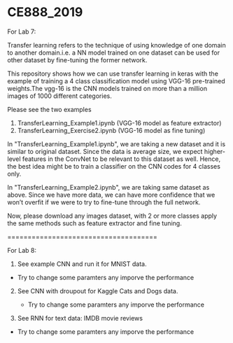 # CE888_2019

For Lab 7: 

Transfer learning refers to the technique of using knowledge of one domain to another domain.i.e. a NN model trained on one dataset can be used for other dataset by fine-tuning the former network.

This repository shows how we can use transfer learning in keras with the example of training a 4 class classification model using VGG-16 pre-trained weights.The vgg-16 is the CNN models trained on more than a million images of 1000 different categories.

Please see the two examples 
1. TransferLearning_Example1.ipynb	(VGG-16 model as feature extractor)
2. TransferLearning_Exercise2.ipynb (VGG-16 model as fine tuning)

In "TransferLearning_Example1.ipynb", we are taking a new dataset and it is similar to original dataset. Since the data is average size, we expect higher-level features in the ConvNet to be relevant to this dataset as well. Hence, the best idea might be to train a classifier on the CNN codes for 4 classes only.


In "TransferLearning_Example2.ipynb", we are taking same dataset as above. Since we have more data, we can have more confidence that we won’t overfit if we were to try to fine-tune through the full network.

Now, please download any images dataset, with 2 or more classes apply the same methods such as feature extractor and fine tuning.

=====================================

For Lab 8:

1) See example CNN and run it for MNIST data.
  * Try to change some paramters any imporve the performance

2) See CNN with droupout for Kaggle Cats and Dogs data.
   * Try to change some paramters any imporve the performance

3) See RNN for text data: IMDB movie reviews
  * Try to change some paramters any imporve the performance
